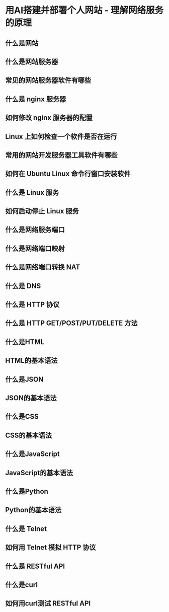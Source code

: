 # 用AI搭建并部署个人网站 - 理解网络服务的原理 

## 什么是网站

## 什么是网站服务器

## 常见的网站服务器软件有哪些

## 什么是 nginx 服务器

## 如何修改 nginx 服务器的配置

## Linux 上如何检查一个软件是否在运行

## 常用的网站开发服务器工具软件有哪些

## 如何在 Ubuntu Linux 命令行窗口安装软件

## 什么是 Linux 服务

## 如何启动停止 Linux 服务

## 什么是网络服务端口

## 什么是网络端口映射

## 什么是网络端口转换 NAT 

## 什么是 DNS

## 什么是 HTTP 协议

## 什么是 HTTP GET/POST/PUT/DELETE 方法

## 什么是HTML

## HTML的基本语法

## 什么是JSON

## JSON的基本语法

## 什么是CSS

## CSS的基本语法

## 什么是JavaScript

## JavaScript的基本语法

## 什么是Python

## Python的基本语法

## 什么是 Telnet

## 如何用 Telnet 模拟 HTTP 协议

## 什么是 RESTful API

## 什么是curl

## 如何用curl测试 RESTful API